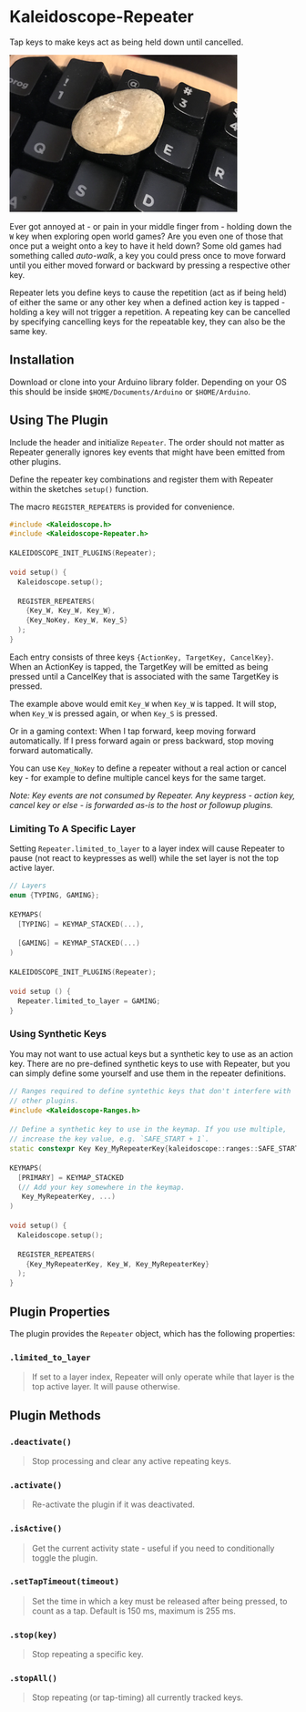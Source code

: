 # Kaleidoscope-Repeater

Tap keys to make keys act as being held down until cancelled.

![Hold that key](./stone.png)

Ever got annoyed at - or pain in your middle finger from - holding
down the `W` key when exploring open world games? Are you even one of
those that once put a weight onto a key to have it held down? Some old
games had something called *auto-walk*, a key you could press once to
move forward until you either moved forward or backward by pressing a
respective other key.

Repeater lets you define keys to cause the repetition (act as if being
held) of either the same or any other key when a defined action key is
tapped - holding a key will not trigger a repetition. A repeating key
can be cancelled by specifying cancelling keys for the repeatable key,
they can also be the same key.

## Installation

Download or clone into your Arduino library folder. Depending on your
OS this should be inside `$HOME/Documents/Arduino` or `$HOME/Arduino`.

## Using The Plugin

Include the header and initialize `Repeater`. The order should not
matter as Repeater generally ignores key events that might have been
emitted from other plugins.

Define the repeater key combinations and register them with Repeater
within the sketches `setup()` function.

The macro `REGISTER_REPEATERS` is provided for convenience.

```c++
#include <Kaleidoscope.h>
#include <Kaleidoscope-Repeater.h>

KALEIDOSCOPE_INIT_PLUGINS(Repeater);

void setup() {
  Kaleidoscope.setup();

  REGISTER_REPEATERS(
    {Key_W, Key_W, Key_W},
    {Key_NoKey, Key_W, Key_S}
  );
}
```

Each entry consists of three keys `{ActionKey, TargetKey, CancelKey}`.
When an ActionKey is tapped, the TargetKey will be emitted as being
pressed until a CancelKey that is associated with the same TargetKey
is pressed.

The example above would emit `Key_W` when `Key_W` is tapped. It will
stop, when `Key_W` is pressed again, or when `Key_S` is pressed.

Or in a gaming context: When I tap forward, keep moving forward
automatically. If I press forward again or press backward, stop moving
forward automatically.

You can use `Key_NoKey` to define a repeater without a real action or
cancel key - for example to define multiple cancel keys for the same
target.

*Note: Key events are not consumed by Repeater. Any keypress - action
key, cancel key or else - is forwarded as-is to the host or followup
plugins.*

### Limiting To A Specific Layer

Setting `Repeater.limited_to_layer` to a layer index will cause
Repeater to pause (not react to keypresses as well) while the set
layer is not the top active layer.

```c++
// Layers
enum {TYPING, GAMING};

KEYMAPS(
  [TYPING] = KEYMAP_STACKED(...),

  [GAMING] = KEYMAP_STACKED(...)
)

KALEIDOSCOPE_INIT_PLUGINS(Repeater);

void setup () {
  Repeater.limited_to_layer = GAMING;
}
```

### Using Synthetic Keys

You may not want to use actual keys but a synthetic key to use as an
action key. There are no pre-defined synthetic keys to use with
Repeater, but you can simply define some yourself and use them in the
repeater definitions.

``` c++
// Ranges required to define syntethic keys that don't interfere with
// other plugins.
#include <Kaleidoscope-Ranges.h>

// Define a synthetic key to use in the keymap. If you use multiple,
// increase the key value, e.g. `SAFE_START + 1`.
static constexpr Key Key_MyRepeaterKey{kaleidoscope::ranges::SAFE_START};

KEYMAPS(
  [PRIMARY] = KEYMAP_STACKED
  (// Add your key somewhere in the keymap.
   Key_MyRepeaterKey, ...)
)

void setup() {
  Kaleidoscope.setup();

  REGISTER_REPEATERS(
    {Key_MyRepeaterKey, Key_W, Key_MyRepeaterKey}
  );
}
```

## Plugin Properties

The plugin provides the `Repeater` object, which has the following
properties:

### `.limited_to_layer`

> If set to a layer index, Repeater will only operate while that layer
> is the top active layer. It will pause otherwise.


## Plugin Methods

### `.deactivate()`

> Stop processing and clear any active repeating keys.

### `.activate()`

> Re-activate the plugin if it was deactivated.

### `.isActive()`

> Get the current activity state - useful if you need to conditionally
> toggle the plugin.

### `.setTapTimeout(timeout)`

> Set the time in which a key must be released after being pressed, to
> count as a tap. Default is 150 ms, maximum is 255 ms.

### `.stop(key)`

> Stop repeating a specific key.

### `.stopAll()`

> Stop repeating (or tap-timing) all currently tracked keys.
